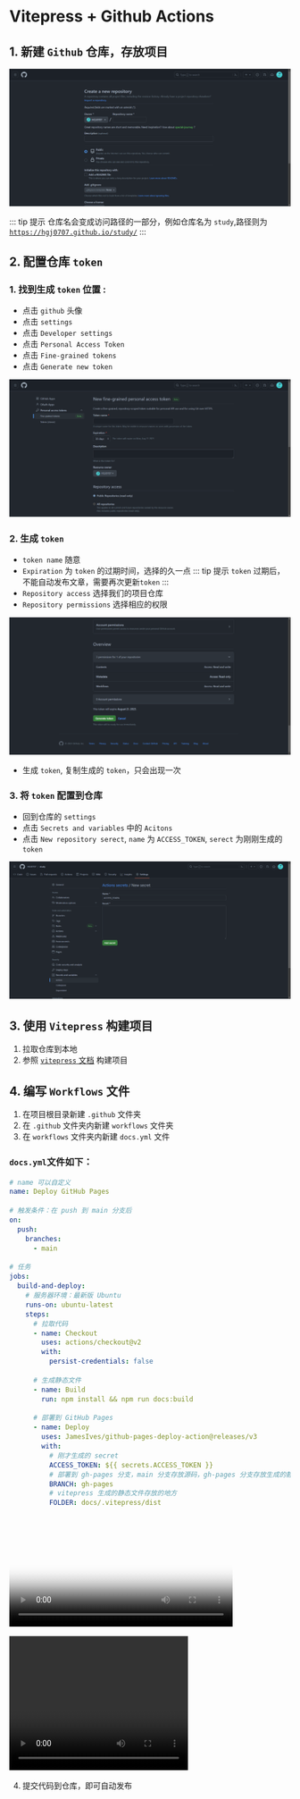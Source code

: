 # Vitepress + Github Actions

## 1. 新建 `Github` 仓库，存放项目

![img](/images/工具/1-new-repository.png)

::: tip 提示
仓库名会变成访问路径的一部分，例如仓库名为 `study`,路径则为 [`https://hgj0707.github.io/study/`](https://hgj0707.github.io/study/)
:::

## 2. 配置仓库 `token`

### 1. 找到生成 `token` 位置 :

- 点击 `github` 头像
- 点击 `settings`
- 点击 `Developer settings`
- 点击 `Personal Access Token`
- 点击 `Fine-grained tokens`
- 点击 `Generate new token`

![img](/images/工具/2-generate-new-token.png)

### 2. 生成 `token`

- `token name` 随意
- `Expiration` 为 `token` 的过期时间，选择的久一点
  ::: tip 提示
  `token` 过期后，不能自动发布文章，需要再次更新`token`
  :::
- `Repository access` 选择我们的项目仓库
- `Repository permissions` 选择相应的权限

![img](/images/工具/3-select-repository-permission.png)

- 生成 `token`, 复制生成的 `token`，只会出现一次

### 3. 将 `token` 配置到仓库

- 回到仓库的 `settings`
- 点击 `Secrets and variables` 中的 `Acitons`
- 点击 `New repository serect`, `name` 为 `ACCESS_TOKEN`, `serect` 为刚刚生成的 `token`

![img](/images/工具/4-set-token.png)

## 3. 使用 `Vitepress` 构建项目

1. 拉取仓库到本地
2. 参照 [`vitepress` 文档](https://vitepress.dev/) 构建项目

## 4. 编写 `Workflows` 文件

1. 在项目根目录新建 `.github` 文件夹
2. 在 `.github` 文件夹内新建 `workflows` 文件夹
3. 在 `workflows` 文件夹内新建 `docs.yml` 文件

### `docs.yml`文件如下：

```yml
# name 可以自定义
name: Deploy GitHub Pages

# 触发条件：在 push 到 main 分支后
on:
  push:
    branches:
      - main

# 任务
jobs:
  build-and-deploy:
    # 服务器环境：最新版 Ubuntu
    runs-on: ubuntu-latest
    steps:
      # 拉取代码
      - name: Checkout
        uses: actions/checkout@v2
        with:
          persist-credentials: false

      # 生成静态文件
      - name: Build
        run: npm install && npm run docs:build

      # 部署到 GitHub Pages
      - name: Deploy
        uses: JamesIves/github-pages-deploy-action@releases/v3
        with:
          # 刚才生成的 secret
          ACCESS_TOKEN: ${{ secrets.ACCESS_TOKEN }}
          # 部署到 gh-pages 分支，main 分支存放源码，gh-pages 分支存放生成的静态文件
          BRANCH: gh-pages
          # vitepress 生成的静态文件存放的地方
          FOLDER: docs/.vitepress/dist
```

<video controls="" width="400" src="https://common.xxpie.com/cdn/web/pick-script-video.mp4" poster="https://common.xxpie.com/cdn/web/pick-script-cover.png" data-v-3469eb66=""></video>

<video width="320" height="240" controls> 
  <source src="https://www.runoob.com/try/demo_source/movie.mp4" type="video/mp4"> 
</video>

4. 提交代码到仓库，即可自动发布

